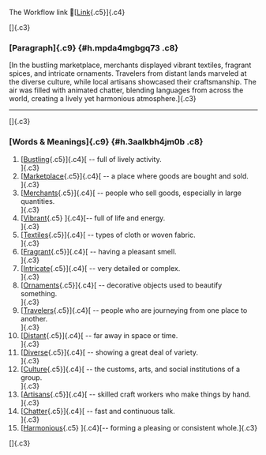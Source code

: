 The Workflow link
👏[[Link](https://www.google.com/url?q=http://www.google.com&sa=D&source=editors&ust=1757673595964265&usg=AOvVaw0CLEdY-ZnU-TiD-J_QNFTj){.c5}]{.c4}

[]{.c3}

### [Paragraph]{.c9} {#h.mpda4mgbgq73 .c8}

[In the bustling marketplace, merchants displayed vibrant textiles,
fragrant spices, and intricate ornaments. Travelers from distant lands
marveled at the diverse culture, while local artisans showcased their
craftsmanship. The air was filled with animated chatter, blending
languages from across the world, creating a lively yet harmonious
atmosphere.]{.c3}

------------------------------------------------------------------------

[]{.c3}

### [Words & Meanings]{.c9} {#h.3aalkbh4jm0b .c8}

1.  [[Bustling](https://www.google.com/url?q=http://www.google.com&sa=D&source=editors&ust=1757673595965310&usg=AOvVaw2QPkWJzH73NHzCsb43Z8e1){.c5}]{.c4}[ --
    full of lively activity.\
    ]{.c3}
2.  [[Marketplace](https://www.google.com/url?q=http://www.google.com&sa=D&source=editors&ust=1757673595965542&usg=AOvVaw2xpgH4bMvX8NYTNA7It_c2){.c5}]{.c4}[ --
    a place where goods are bought and sold.\
    ]{.c3}
3.  [[Merchants](https://www.google.com/url?q=http://www.google.com&sa=D&source=editors&ust=1757673595965730&usg=AOvVaw1Jx7pj2h9tDlZB9HDjhCrg){.c5}]{.c4}[ --
    people who sell goods, especially in large quantities.\
    ]{.c3}
4.  [[Vibrant](https://www.google.com/url?q=http://www.google.com&sa=D&source=editors&ust=1757673595965952&usg=AOvVaw0OOVCBBlPSJeuKTH_eXSne){.c5}
    ]{.c4}[-- full of life and energy.\
    ]{.c3}
5.  [[Textiles](https://www.google.com/url?q=http://www.google.com&sa=D&source=editors&ust=1757673595966158&usg=AOvVaw0bKoNfubGjz9K8RnepwSwj){.c5}]{.c4}[ --
    types of cloth or woven fabric.\
    ]{.c3}
6.  [[Fragrant](https://www.google.com/url?q=http://www.google.com&sa=D&source=editors&ust=1757673595966344&usg=AOvVaw3bf1jjya3gIybvpcO_2LJz){.c5}]{.c4}[ --
    having a pleasant smell.\
    ]{.c3}
7.  [[Intricate](https://www.google.com/url?q=http://www.google.com&sa=D&source=editors&ust=1757673595966510&usg=AOvVaw1bmK8rLUmEMEIVXt5YvKIT){.c5}]{.c4}[ --
    very detailed or complex.\
    ]{.c3}
8.  [[Ornaments](https://www.google.com/url?q=http://www.google.com&sa=D&source=editors&ust=1757673595966673&usg=AOvVaw1-4URZce8VIroJNOVZgjz_){.c5}]{.c4}[ --
    decorative objects used to beautify something.\
    ]{.c3}
9.  [[Travelers](https://www.google.com/url?q=http://www.google.com&sa=D&source=editors&ust=1757673595966890&usg=AOvVaw1sB1apKHrF2W2-ObWRab0J){.c5}]{.c4}[ --
    people who are journeying from one place to another.\
    ]{.c3}
10. [[Distant](https://www.google.com/url?q=http://www.google.com&sa=D&source=editors&ust=1757673595967163&usg=AOvVaw3hq2z4dk7KmnGFPGXtTcnb){.c5}]{.c4}[ --
    far away in space or time.\
    ]{.c3}
11. [[Diverse](https://www.google.com/url?q=http://www.google.com&sa=D&source=editors&ust=1757673595967317&usg=AOvVaw0pt-pJMaTfckfXH05nYGuP){.c5}]{.c4}[ --
    showing a great deal of variety.\
    ]{.c3}
12. [[Culture](https://www.google.com/url?q=http://www.google.com&sa=D&source=editors&ust=1757673595967492&usg=AOvVaw1jRQi4Wp2VM4FTs9f3lM9h){.c5}]{.c4}[ --
    the customs, arts, and social institutions of a group.\
    ]{.c3}
13. [[Artisans](https://www.google.com/url?q=http://www.google.com&sa=D&source=editors&ust=1757673595967692&usg=AOvVaw1lu6uepa9Bl4CzdhOXQbio){.c5}]{.c4}[ --
    skilled craft workers who make things by hand.\
    ]{.c3}
14. [[Chatter](https://www.google.com/url?q=http://www.google.com&sa=D&source=editors&ust=1757673595967915&usg=AOvVaw3SGCM6zd88QaXKjP1z57Ww){.c5}]{.c4}[ --
    fast and continuous talk.\
    ]{.c3}
15. [[Harmonious](https://www.google.com/url?q=http://www.google.com&sa=D&source=editors&ust=1757673595968117&usg=AOvVaw0Kj5Cc03Jojnmr_2w_1NkS){.c5}
    ]{.c4}[-- forming a pleasing or consistent whole.]{.c3}

[]{.c3}
